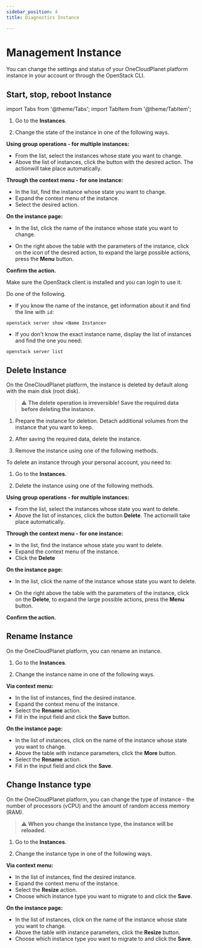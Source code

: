 ```yaml
---
sidebar_position: 4
title: Diagnostics Instance

---
```


# Management Instance

You can change the settings and status of your OneCloudPlanet platform instance in your account or through the OpenStack CLI.

## Start, stop, reboot Instance

import Tabs from '@theme/Tabs';
import TabItem from '@theme/TabItem';

<Tabs>
  <TabItem value="personal-area" label="Personal Area" default>

1. Go to the **Instances**.

2. Change the state of the instance in one of the following ways.

**Using group operations - for multiple instances:**

- From the list, select the instances whose state you want to change.
- Above the list of instances, click the button with the desired action. The actionwill take place automatically.

**Through the context menu - for one instance:**

- In the list, find the instance whose state you want to change.
- Expand the context menu of the instance.
- Select the desired action.

**On the instance page:**

- In the list, click the name of the instance whose state you want to change.

- On the right above the table with the parameters of the instance, click on the icon of the desired action, to expand the large possible actions, press the **Menu** button.

**Confirm the action.**   

  </TabItem>

  <TabItem value="openstack" label="Openstack CLI">
    

Make sure the OpenStack client is installed and you can login to use it.

Do one of the following.

- If you know the name of the instance, get information about it and find the line with `id`:

```
openstack server show <Name Instance>
```

- If you don't know the exact instance name, display the list of instances and find the one you need:

```
openstack server list
```

  </TabItem>
</Tabs>

## Delete Instance

On the OneCloudPlanet platform, the instance is deleted by default along with the main disk (root disk).

> :warning: **The delete operation is irreversible! Save the required data before deleting the instance.**

1. Prepare the instance for deletion. Detach additional volumes from the instance that you want to keep.

2. After saving the required data, delete the instance.

3. Remove the instance using one of the following methods.

To delete an instance through your personal account, you need to:

1. Go to the **Instances**.

2. Delete the instance using one of the following methods.

**Using group operations - for multiple instances:**

- From the list, select the instances whose state you want to delete.
- Above the list of instances, click the button **Delete**. The actionwill take place automatically.

**Through the context menu - for one instance:**

- In the list, find the instance whose state you want to delete.
- Expand the context menu of the instance.
- Click the **Delete**

**On the instance page:**

- In the list, click the name of the instance whose state you want to delete.

- On the right above the table with the parameters of the instance, click on the **Delete**, to expand the large possible actions, press the **Menu** button.

**Confirm the action.**

## Rename Instance

On the OneCloudPlanet platform, you can rename an instance.

1. Go to the **Instances**.

2. Change the instance name in one of the following ways.

**Via context menu:**

- In the list of instances, find the desired instance.
- Expand the context menu of the instance.
- Select the **Rename** action.
- Fill in the input field and click the **Save** button.

**On the instance page:**

- In the list of instances, click on the name of the instance whose state you want to change.
- Above the table with instance parameters, click the **More** button.
- Select the **Rename** action.
- Fill in the input field and click the **Save**.

## Change Instance type

On the OneCloudPlanet platform, you can change the type of instance - the number of processors (vCPU) and the amount of random access memory (RAM).

> :warning: **When you change the instance type, the instance will be reloaded.**

1. Go to the **Instances**.

2. Change the instance type in one of the following ways.

**Via context menu:**

- In the list of instances, find the desired instance.
- Expand the context menu of the instance.
- Select the **Resize** action.
- Choose which instance type you want to migrate to and click the **Save**.

**On the instance page:**

- In the list of instances, click on the name of the instance whose state you want to change.
- Above the table with instance parameters, click the **Resize** button.
- Choose which instance type you want to migrate to and click the **Save**.